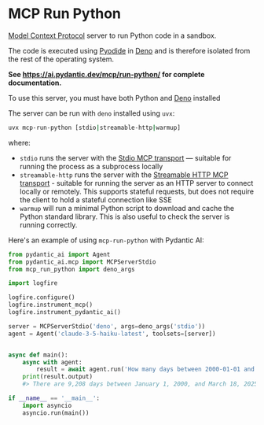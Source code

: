 # MCP Run Python

[Model Context Protocol](https://modelcontextprotocol.io/) server to run Python code in a sandbox.

The code is executed using [Pyodide](https://pyodide.org) in [Deno](https://deno.com/) and is therefore isolated from
the rest of the operating system.

**See <https://ai.pydantic.dev/mcp/run-python/> for complete documentation.**

To use this server, you must have both Python and [Deno](https://deno.com/) installed

The server can be run with `deno` installed using `uvx`:

```bash
uvx mcp-run-python [stdio|streamable-http|warmup]
```

where:

- `stdio` runs the server with the
  [Stdio MCP transport](https://modelcontextprotocol.io/specification/2025-06-18/basic/transports#stdio) — suitable for
  running the process as a subprocess locally
- `streamable-http` runs the server with the
  [Streamable HTTP MCP transport](https://modelcontextprotocol.io/specification/2025-06-18/basic/transports#streamable-http) -
  suitable for running the server as an HTTP server to connect locally or remotely. This supports stateful requests, but
  does not require the client to hold a stateful connection like SSE
- `warmup` will run a minimal Python script to download and cache the Python standard library. This is also useful to
  check the server is running correctly.

Here's an example of using `mcp-run-python` with Pydantic AI:

```python
from pydantic_ai import Agent
from pydantic_ai.mcp import MCPServerStdio
from mcp_run_python import deno_args

import logfire

logfire.configure()
logfire.instrument_mcp()
logfire.instrument_pydantic_ai()

server = MCPServerStdio('deno', args=deno_args('stdio'))
agent = Agent('claude-3-5-haiku-latest', toolsets=[server])


async def main():
    async with agent:
        result = await agent.run('How many days between 2000-01-01 and 2025-03-18?')
    print(result.output)
    #> There are 9,208 days between January 1, 2000, and March 18, 2025.w

if __name__ == '__main__':
    import asyncio
    asyncio.run(main())
```
